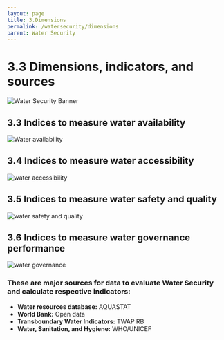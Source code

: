 ```yaml
---
layout: page
title: 3.Dimensions
permalink: /watersecurity/dimensions
parent: Water Security
---
```

# 3.3 Dimensions, indicators, and sources

![Water Security Banner](/wef-nexus-online-course/assets/water-dimensions.png)

## 3.3 **Indices to measure water availability**

![Water availability](/wef-nexus-online-course/assets/availability_dimension.png)

## 3.4 **Indices to measure water accessibility**

![water accessibility](/wef-nexus-online-course/assets/accessibility_dimension.png)

## 3.5 **Indices to measure water safety and quality**

![water safety and quality](/wef-nexus-online-course/assets/quality_dimension.png)

## 3.6 **Indices to measure water governance performance**

![water governance](/wef-nexus-online-course/assets/governance_dimension.png)

### **These are major sources for data to evaluate Water Security and calculate respective indicators:**

- **Water resources database:** AQUASTAT
- **World Bank:** Open data
- **Transboundary Water Indicators:** TWAP RB
- **Water, Sanitation, and Hygiene:** WHO/UNICEF
